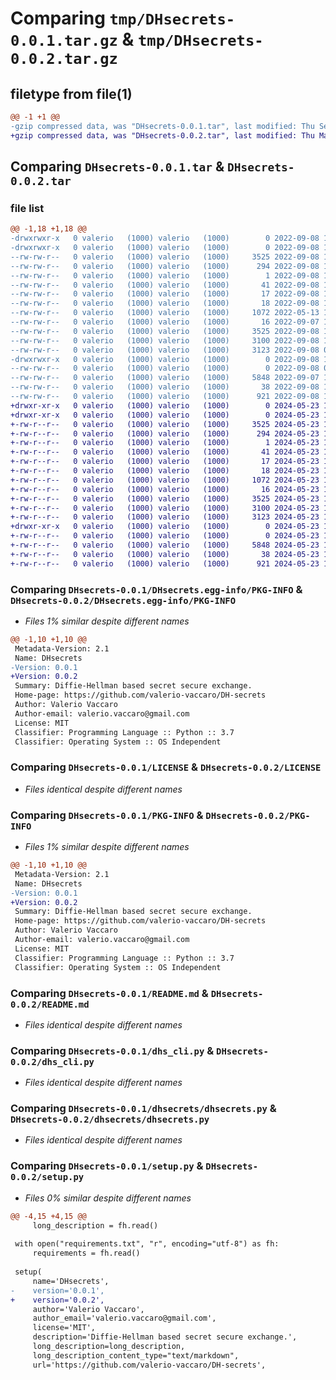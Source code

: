 # Comparing `tmp/DHsecrets-0.0.1.tar.gz` & `tmp/DHsecrets-0.0.2.tar.gz`

## filetype from file(1)

```diff
@@ -1 +1 @@
-gzip compressed data, was "DHsecrets-0.0.1.tar", last modified: Thu Sep  8 12:19:57 2022, max compression
+gzip compressed data, was "DHsecrets-0.0.2.tar", last modified: Thu May 23 19:36:39 2024, max compression
```

## Comparing `DHsecrets-0.0.1.tar` & `DHsecrets-0.0.2.tar`

### file list

```diff
@@ -1,18 +1,18 @@
-drwxrwxr-x   0 valerio   (1000) valerio   (1000)        0 2022-09-08 12:19:57.131911 DHsecrets-0.0.1/
-drwxrwxr-x   0 valerio   (1000) valerio   (1000)        0 2022-09-08 12:19:57.131911 DHsecrets-0.0.1/DHsecrets.egg-info/
--rw-rw-r--   0 valerio   (1000) valerio   (1000)     3525 2022-09-08 12:19:56.000000 DHsecrets-0.0.1/DHsecrets.egg-info/PKG-INFO
--rw-rw-r--   0 valerio   (1000) valerio   (1000)      294 2022-09-08 12:19:57.000000 DHsecrets-0.0.1/DHsecrets.egg-info/SOURCES.txt
--rw-rw-r--   0 valerio   (1000) valerio   (1000)        1 2022-09-08 12:19:56.000000 DHsecrets-0.0.1/DHsecrets.egg-info/dependency_links.txt
--rw-rw-r--   0 valerio   (1000) valerio   (1000)       41 2022-09-08 12:19:56.000000 DHsecrets-0.0.1/DHsecrets.egg-info/entry_points.txt
--rw-rw-r--   0 valerio   (1000) valerio   (1000)       17 2022-09-08 12:19:56.000000 DHsecrets-0.0.1/DHsecrets.egg-info/requires.txt
--rw-rw-r--   0 valerio   (1000) valerio   (1000)       18 2022-09-08 12:19:56.000000 DHsecrets-0.0.1/DHsecrets.egg-info/top_level.txt
--rw-rw-r--   0 valerio   (1000) valerio   (1000)     1072 2022-05-13 12:53:32.000000 DHsecrets-0.0.1/LICENSE
--rw-rw-r--   0 valerio   (1000) valerio   (1000)       16 2022-09-07 19:35:16.000000 DHsecrets-0.0.1/MANIFEST.in
--rw-rw-r--   0 valerio   (1000) valerio   (1000)     3525 2022-09-08 12:19:57.131911 DHsecrets-0.0.1/PKG-INFO
--rw-rw-r--   0 valerio   (1000) valerio   (1000)     3100 2022-09-08 11:28:31.000000 DHsecrets-0.0.1/README.md
--rw-rw-r--   0 valerio   (1000) valerio   (1000)     3123 2022-09-08 08:14:07.000000 DHsecrets-0.0.1/dhs_cli.py
-drwxrwxr-x   0 valerio   (1000) valerio   (1000)        0 2022-09-08 12:19:57.131911 DHsecrets-0.0.1/dhsecrets/
--rw-rw-r--   0 valerio   (1000) valerio   (1000)        0 2022-09-08 08:14:18.000000 DHsecrets-0.0.1/dhsecrets/__init__.py
--rw-rw-r--   0 valerio   (1000) valerio   (1000)     5848 2022-09-07 19:57:04.000000 DHsecrets-0.0.1/dhsecrets/dhsecrets.py
--rw-rw-r--   0 valerio   (1000) valerio   (1000)       38 2022-09-08 12:19:57.131911 DHsecrets-0.0.1/setup.cfg
--rw-rw-r--   0 valerio   (1000) valerio   (1000)      921 2022-09-08 12:19:22.000000 DHsecrets-0.0.1/setup.py
+drwxr-xr-x   0 valerio   (1000) valerio   (1000)        0 2024-05-23 19:36:39.359767 DHsecrets-0.0.2/
+drwxr-xr-x   0 valerio   (1000) valerio   (1000)        0 2024-05-23 19:36:39.359767 DHsecrets-0.0.2/DHsecrets.egg-info/
+-rw-r--r--   0 valerio   (1000) valerio   (1000)     3525 2024-05-23 19:36:39.000000 DHsecrets-0.0.2/DHsecrets.egg-info/PKG-INFO
+-rw-r--r--   0 valerio   (1000) valerio   (1000)      294 2024-05-23 19:36:39.000000 DHsecrets-0.0.2/DHsecrets.egg-info/SOURCES.txt
+-rw-r--r--   0 valerio   (1000) valerio   (1000)        1 2024-05-23 19:36:39.000000 DHsecrets-0.0.2/DHsecrets.egg-info/dependency_links.txt
+-rw-r--r--   0 valerio   (1000) valerio   (1000)       41 2024-05-23 19:36:39.000000 DHsecrets-0.0.2/DHsecrets.egg-info/entry_points.txt
+-rw-r--r--   0 valerio   (1000) valerio   (1000)       17 2024-05-23 19:36:39.000000 DHsecrets-0.0.2/DHsecrets.egg-info/requires.txt
+-rw-r--r--   0 valerio   (1000) valerio   (1000)       18 2024-05-23 19:36:39.000000 DHsecrets-0.0.2/DHsecrets.egg-info/top_level.txt
+-rw-r--r--   0 valerio   (1000) valerio   (1000)     1072 2024-05-23 19:30:04.000000 DHsecrets-0.0.2/LICENSE
+-rw-r--r--   0 valerio   (1000) valerio   (1000)       16 2024-05-23 19:30:04.000000 DHsecrets-0.0.2/MANIFEST.in
+-rw-r--r--   0 valerio   (1000) valerio   (1000)     3525 2024-05-23 19:36:39.359767 DHsecrets-0.0.2/PKG-INFO
+-rw-r--r--   0 valerio   (1000) valerio   (1000)     3100 2024-05-23 19:30:04.000000 DHsecrets-0.0.2/README.md
+-rw-r--r--   0 valerio   (1000) valerio   (1000)     3123 2024-05-23 19:30:04.000000 DHsecrets-0.0.2/dhs_cli.py
+drwxr-xr-x   0 valerio   (1000) valerio   (1000)        0 2024-05-23 19:36:39.359767 DHsecrets-0.0.2/dhsecrets/
+-rw-r--r--   0 valerio   (1000) valerio   (1000)        0 2024-05-23 19:30:04.000000 DHsecrets-0.0.2/dhsecrets/__init__.py
+-rw-r--r--   0 valerio   (1000) valerio   (1000)     5848 2024-05-23 19:30:04.000000 DHsecrets-0.0.2/dhsecrets/dhsecrets.py
+-rw-r--r--   0 valerio   (1000) valerio   (1000)       38 2024-05-23 19:36:39.359767 DHsecrets-0.0.2/setup.cfg
+-rw-r--r--   0 valerio   (1000) valerio   (1000)      921 2024-05-23 19:34:17.000000 DHsecrets-0.0.2/setup.py
```

### Comparing `DHsecrets-0.0.1/DHsecrets.egg-info/PKG-INFO` & `DHsecrets-0.0.2/DHsecrets.egg-info/PKG-INFO`

 * *Files 1% similar despite different names*

```diff
@@ -1,10 +1,10 @@
 Metadata-Version: 2.1
 Name: DHsecrets
-Version: 0.0.1
+Version: 0.0.2
 Summary: Diffie-Hellman based secret secure exchange.
 Home-page: https://github.com/valerio-vaccaro/DH-secrets
 Author: Valerio Vaccaro
 Author-email: valerio.vaccaro@gmail.com
 License: MIT
 Classifier: Programming Language :: Python :: 3.7
 Classifier: Operating System :: OS Independent
```

### Comparing `DHsecrets-0.0.1/LICENSE` & `DHsecrets-0.0.2/LICENSE`

 * *Files identical despite different names*

### Comparing `DHsecrets-0.0.1/PKG-INFO` & `DHsecrets-0.0.2/PKG-INFO`

 * *Files 1% similar despite different names*

```diff
@@ -1,10 +1,10 @@
 Metadata-Version: 2.1
 Name: DHsecrets
-Version: 0.0.1
+Version: 0.0.2
 Summary: Diffie-Hellman based secret secure exchange.
 Home-page: https://github.com/valerio-vaccaro/DH-secrets
 Author: Valerio Vaccaro
 Author-email: valerio.vaccaro@gmail.com
 License: MIT
 Classifier: Programming Language :: Python :: 3.7
 Classifier: Operating System :: OS Independent
```

### Comparing `DHsecrets-0.0.1/README.md` & `DHsecrets-0.0.2/README.md`

 * *Files identical despite different names*

### Comparing `DHsecrets-0.0.1/dhs_cli.py` & `DHsecrets-0.0.2/dhs_cli.py`

 * *Files identical despite different names*

### Comparing `DHsecrets-0.0.1/dhsecrets/dhsecrets.py` & `DHsecrets-0.0.2/dhsecrets/dhsecrets.py`

 * *Files identical despite different names*

### Comparing `DHsecrets-0.0.1/setup.py` & `DHsecrets-0.0.2/setup.py`

 * *Files 0% similar despite different names*

```diff
@@ -4,15 +4,15 @@
     long_description = fh.read()
 
 with open("requirements.txt", "r", encoding="utf-8") as fh:
     requirements = fh.read()
 
 setup(
     name='DHsecrets',
-    version='0.0.1',
+    version='0.0.2',
     author='Valerio Vaccaro',
     author_email='valerio.vaccaro@gmail.com',
     license='MIT',
     description='Diffie-Hellman based secret secure exchange.',
     long_description=long_description,
     long_description_content_type="text/markdown",
     url='https://github.com/valerio-vaccaro/DH-secrets',
```

